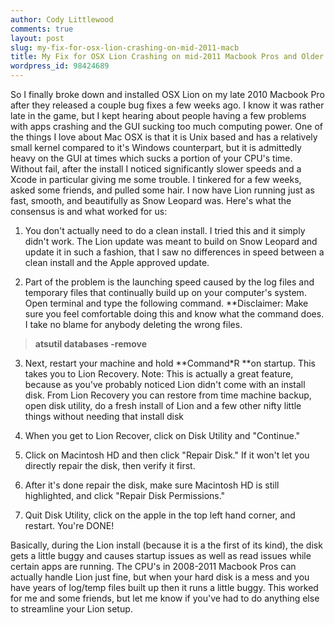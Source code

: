 ```yaml
---
author: Cody Littlewood
comments: true
layout: post
slug: my-fix-for-osx-lion-crashing-on-mid-2011-macb
title: My Fix for OSX Lion Crashing on mid-2011 Macbook Pros and Older
wordpress_id: 98424689
---
```


So I finally broke down and installed OSX Lion on my late 2010 Macbook Pro after they released a couple bug fixes a few weeks ago. I know it was rather late in the game, but I kept hearing about people having a few problems with apps crashing and the GUI sucking too much computing power. One of the things I love about Mac OSX is that it is Unix based and has a relatively small kernel compared to it's Windows counterpart, but it is admittedly heavy on the GUI at times which sucks a portion of your CPU's time. Without fail, after the install I noticed significantly slower speeds and a Xcode in particular giving me some trouble. I tinkered for a few weeks, asked some friends, and pulled some hair. I now have Lion running just as fast, smooth, and beautifully as Snow Leopard was. Here's what the consensus is and what worked for us:

1. You don't actually need to do a clean install. I tried this and it simply didn't work. The Lion update was meant to build on Snow Leopard and update it in such a fashion, that I saw no differences in speed between a clean install and the Apple approved update. 

2. Part of the problem is the launching speed caused by the log files and temporary files that continually build up on your computer's system. Open terminal and type the following command. **Disclaimer: Make sure you feel comfortable doing this and know what the command does. I take no blame for anybody deleting the wrong files.

> **atsutil databases -remove**

  
3. Next, restart your machine and hold **Command*R **on startup. This takes you to Lion Recovery. Note: This is actually a great feature, because as you've probably noticed Lion didn't come with an install disk. From Lion Recovery you can restore from time machine backup, open disk utility, do a fresh install of Lion and a few other nifty little things without needing that install disk

4. When you get to Lion Recover, click on Disk Utility and "Continue."

5. Click on Macintosh HD and then click "Repair Disk." If it won't let you directly repair the disk, then verify it first. 

6. After it's done repair the disk, make sure Macintosh HD is still highlighted, and click "Repair Disk Permissions."

7. Quit Disk Utility, click on the apple in the top left hand corner, and restart. You're DONE!

Basically, during the Lion install (because it is a the first of its kind), the disk gets a little buggy and causes startup issues as well as read issues while certain apps are running. The CPU's in 2008-2011 Macbook Pros can actually handle Lion just fine, but when your hard disk is a mess and you have years of log/temp files built up then it runs a little buggy. This worked for me and some friends, but let me know if you've had to do anything else to streamline your Lion setup. 
